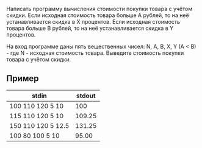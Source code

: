 Написать программу вычисления стоимости покупки товара с учётом скидки. Если исходная стоимость товара больше A рублей, то на неё устанавливается скидка в X процентов. Если исходная стоимость товара больше B рублей, то на неё устанавливается скидка в Y процентов.

На вход программе даны пять вещественных чисел: N, A, B, X, Y (A < B) - где N - исходная стоимость товара. Выведите стоимость покупки товара с учётом скидки.
## Пример

| **stdin**          | **stdout** |
| ------------------ | ---------- |
| 100 110 120 5 10   | 100        |
| 115 110 120 5 10   | 109.25     |
| 150 110 120 5 12.5 | 131.25     |
| 100 80 100 5 10    | 95.00      |